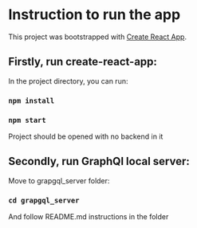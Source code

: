 # Instruction to run the app

This project was bootstrapped with [Create React App](https://github.com/facebook/create-react-app).

## Firstly, run create-react-app:

In the project directory, you can run:

### `npm install`
### `npm start`

Project should be opened with no backend in it

## Secondly, run GraphQl local server:

Move to grapgql_server folder: 
### `cd grapgql_server`

And follow README.md instructions in the folder

